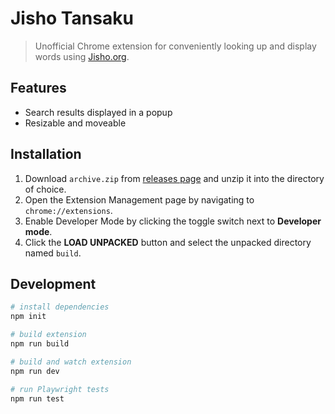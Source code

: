 # Jisho Tansaku

> Unofficial Chrome extension for conveniently looking up and display words using [Jisho.org](https://jisho.org/).

## Features

- Search results displayed in a popup
- Resizable and moveable

## Installation

1. Download `archive.zip` from [releases page](https://github.com/NoahTN/jisho-tansaku/releases) and unzip it into the directory of choice.
2. Open the Extension Management page by navigating to `chrome://extensions`.
3. Enable Developer Mode by clicking the toggle switch next to **Developer mode**.
4. Click the **LOAD UNPACKED** button and select the unpacked directory named `build`.

## Development

```bash
# install dependencies
npm init

# build extension
npm run build

# build and watch extension
npm run dev

# run Playwright tests
npm run test
```
